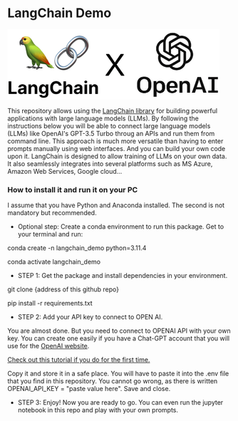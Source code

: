# LangChain Demo
![LangChain logo](/langchain.png)

This repository allows using the [LangChain library](https://python.langchain.com/docs/get_started/introduction) for building powerful applications with large language models (LLMs). By following the instructions below you will be able to connect large language models (LLMs) like OpenAI's GPT-3.5 Turbo throug an APIs and run them from command line.
This approach is much more versatile than having to enter prompts manually using web interfaces. 
And you can build your own code upon it. LangChain is designed to allow training of LLMs on your own data. It also seamlessly integrates into several platforms such as MS Azure, Amazon Web Services, Google cloud...

### How to install it and run it on your PC

I assume that you have Python and Anaconda installed. The second is not mandatory but recommended.

- Optional step: Create a conda environment to run this package.
Get to your terminal and run:

conda create -n langchain_demo python=3.11.4

conda activate langchain_demo

- STEP 1: Get the package and install dependencies in your environment.

git clone {address of this github repo}

pip install -r requirements.txt

- STEP 2: Add your API key to connect to OPEN AI.
  
You are almost done. But you need to connect to OPENAI API with your own key. 
You can create one easily if you have a Chat-GPT account that you will use for the [OpenAI website](https://platform.openai.com/account/api-keys).

[Check out this tutorial if you do for the first time.](https://www.howtogeek.com/885918/how-to-get-an-openai-api-key/)

Copy it and store it in a safe place. 
You will have to paste it into the .env file that you find in this repository.
You cannot go wrong, as there is written OPENAI_API_KEY = "paste value here".
Save and close.

- STEP 3: Enjoy!
Now you are ready to go. You can even run the jupyter notebook in this repo and play with your own prompts.
